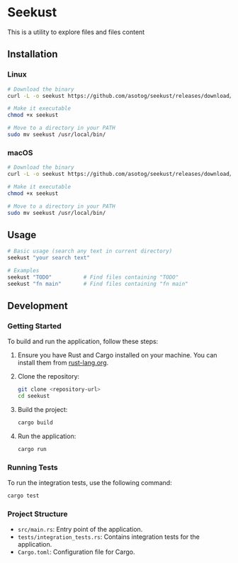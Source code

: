 # Seekust

This is a utility to explore files and files content

## Installation

### Linux

```bash
# Download the binary
curl -L -o seekust https://github.com/asotog/seekust/releases/download/v0.0.4/seekust-linux-amd64

# Make it executable
chmod +x seekust

# Move to a directory in your PATH
sudo mv seekust /usr/local/bin/
```

### macOS

```bash
# Download the binary
curl -L -o seekust https://github.com/asotog/seekust/releases/download/latest/seekust-macos-amd64

# Make it executable
chmod +x seekust

# Move to a directory in your PATH
sudo mv seekust /usr/local/bin/
```

## Usage

```bash
# Basic usage (search any text in current directory)
seekust "your search text"

# Examples
seekust "TODO"          # Find files containing "TODO"
seekust "fn main"       # Find files containing "fn main"
```

## Development

### Getting Started

To build and run the application, follow these steps:

1. Ensure you have Rust and Cargo installed on your machine. You can install them from [rust-lang.org](https://www.rust-lang.org/).

2. Clone the repository:

   ```bash
   git clone <repository-url>
   cd seekust
   ```

3. Build the project:

   ```bash
   cargo build
   ```

4. Run the application:

   ```bash
   cargo run
   ```

### Running Tests

To run the integration tests, use the following command:

```bash
cargo test
```

### Project Structure

- `src/main.rs`: Entry point of the application.
- `tests/integration_tests.rs`: Contains integration tests for the application.
- `Cargo.toml`: Configuration file for Cargo.
